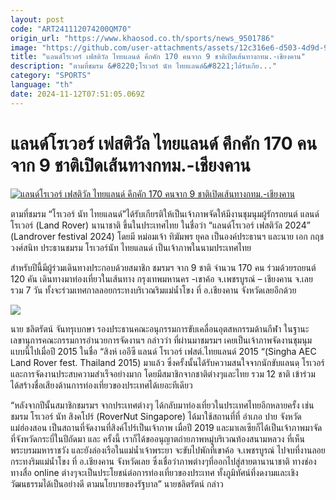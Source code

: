```yaml
---
layout: post
code: "ART241112074200QM70"
origin_url: "https://www.khaosod.co.th/sports/news_9501786"
image: "https://github.com/user-attachments/assets/12c316e6-d503-4d9d-97a8-9c72ec8d1911"
title: "แลนด์โรเวอร์ เฟสติวัล ไทยแลนด์ คึกคัก 170 คนจาก 9 ชาติเปิดเส้นทางกทม.-เชียงคาน"
description: "ตามที่ชมรม &#8220;โรเวอร์ นัท ไทยแลนด์&#8221;ได้รับเกีย..."
category: "SPORTS"
language: "th"
date: 2024-11-12T07:51:05.069Z
---
```


# แลนด์โรเวอร์ เฟสติวัล ไทยแลนด์ คึกคัก 170 คนจาก 9 ชาติเปิดเส้นทางกทม.-เชียงคาน

[![แลนด์โรเวอร์ เฟสติวัล ไทยแลนด์ คึกคัก 170 คนจาก 9 ชาติเปิดเส้นทางกทม.-เชียงคาน](https://www.khaosod.co.th/wpapp/uploads/2024/11/uiri.jpg "แลนด์โรเวอร์ เฟสติวัล ไทยแลนด์ คึกคัก 170 คนจาก 9 ชาติเปิดเส้นทางกทม.-เชียงคาน")](https://www.khaosod.co.th/wpapp/uploads/2024/11/uiri.jpg)

ตามที่ชมรม “โรเวอร์ นัท ไทยแลนด์”ได้รับเกียรติให้เป็นเจ้าภาพจัดให้มีงานชุมนุมผู้รักรถยนต์ แลนด์ โรเวอร์ (Land Rover) นานาชาติ ขึ้นในประเทศไทย ในชื่อว่า “แลนด์โรเวอร์ เฟสติวัล 2024” (Landrover festival 2024) โดยมี หม่อมเจ้า ทิฆัมพร ยุคล เป็นองค์ประธานฯ และนาย เอก กฤชวงศ์สนิท ประธานชมรม โรเวอร์นัท ไทยแลนด์ เป็นเจ้าภาพในนามประเทศไทย

สำหรับปีนี้มีผู้ร่วมเดินทางประกอบด้วยสมาชิก ชมรมฯ จาก 9 ชาติ จำนวน 170 คน ร่วมด้วยรถยนต์ 120 คัน เดินทางมาท่องเที่ยวในเส้นทาง กรุงเทพมหานคร -เขาค้อ จ.เพชรบูรณ์ – เชียงคาน จ.เลย รวม 7 วัน ทั้งจะร่วมเทศกาลลอยกระทงบริเวณริมแม่น้ำโขง ที่ อ.เชียงคาน จังหวัดเลยอีกด้วย

![](https://www.khaosod.co.th/wpapp/uploads/2024/11/320549.jpg)

นาย ชลิตรัตน์ จันทรุเบกษา รองประธานคณะอนุกรรมการขับเคลื่อนอุตสหกรรมด้านกีฬา ในฐานะเลขานุการคณะกรรมการอำนวยการจัดงานฯ กล่าวว่า ที่ผ่านมาชมรมฯ เคยเป็นเจ้าภาพจัดงานชุมนุมแบบนี้ไปเมื่อปี 2015 ในชื่อ “สิงห์ เออีซี แลนด์ โรเวอร์ เฟสต์.ไทยแลนด์ 2015 “(Singha AEC Land Rover fest. Thailand 2015) มาแล้ว ซึ่งครั้งนั้นได้รับความสนใจจากนักขับแลนดฺ โรเวอร์และการจัดงานประสบความสำเร็จอย่างมาก โดยมีสมาชิกจากชาติต่างๆและไทย รวม 12 ชาติ เข้าร่วม ได้สร้างชื่อเสียงด้านการท่องเที่ยวของประเทศได้เยอะทีเดียว

“หลังจากปีนั้นสมาชิกชมรมฯ จากประเทศต่างๆ ได้กลับมาท่องเที่ยวในประเทศไทยอีกหลายครั้ง เช่น ชมรม โรเวอร์ นัท สิงคโปร์ (RoverNut Singapore) ได้มาใช้สถานที่ที่ อําเภอ ปาย จังหวัด แม่ฮ่องสอน เป็นสถานที่จัดงานที่สิงค์โปร์เป็นเจ้าภาพ เมื่อปี 2019 และมาเลเซียก็ได้เป็นเจ้าภาพมาจัดที่จังหวัดกระบี่ในปีถัดมา และ ครั้งนี้ เราก็ได้ขออนุญาตถ่ายภาพหมู่บริเวณท้องสนามหลวง ที่เห็นพระบรมมหาราชวัง และยังล่องเรือในแม่น้ำเจ้าพระยา จะขับไปพักที่เขาค้อ จ.เพชรบูรณ์ ไปจบที่งานลอยกระทงริมแม่น้ำโขง ที่ อ.เชียงคาน จังหวัดเลย ซึ่งเชื่อว่าภาพต่างๆที่ออกไปสู่สายตานานาชาติ ทางช่องทางสื่อ online ต่างๆจะเป็นประโยชน์ต่อการท่องเที่ยวของประเทศ ทั้งภูมิทัศน์ที่งดงามและเชิงวัฒนธรรมได้เป็นอย่างดี ตามนโยบายของรัฐบาล” นายชลิตรัตน์ กล่าว